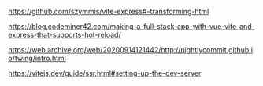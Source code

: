 https://github.com/szymmis/vite-express#-transforming-html

https://blog.codeminer42.com/making-a-full-stack-app-with-vue-vite-and-express-that-supports-hot-reload/

https://web.archive.org/web/20200914121442/http://nightlycommit.github.io/twing/intro.html

https://vitejs.dev/guide/ssr.html#setting-up-the-dev-server